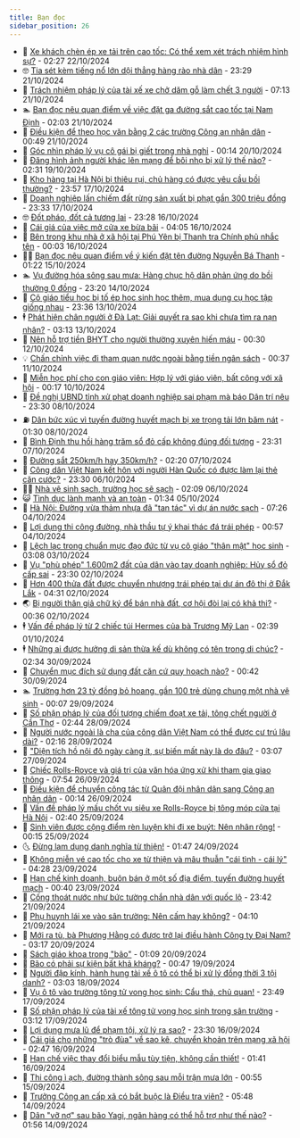 ```yaml
---
title: Bạn đọc
sidebar_position: 26
---
```


<!-- dantri-ban-doc:START -->
- 🦒 [Xe khách chèn ép xe tải trên cao tốc: Có thể xem xét trách nhiệm hình sự?](https://dantri.com.vn/ban-doc/xe-khach-chen-ep-xe-tai-tren-cao-toc-co-the-xem-xet-trach-nhiem-hinh-su-20241022005643716.htm) - 02:27 22/10/2024
- 🤓 [Tia sét kèm tiếng nổ lớn dội thẳng hàng rào nhà dân](https://dantri.com.vn/ban-doc/tia-set-kem-tieng-no-lon-doi-thang-hang-rao-nha-dan-20241021170806765.htm) - 23:29 21/10/2024
- 🐻 [Trách nhiệm pháp lý của tài xế xe chở dăm gỗ làm chết 3 người](https://dantri.com.vn/ban-doc/trach-nhiem-phap-ly-cua-tai-xe-xe-cho-dam-go-lam-chet-3-nguoi-20241021123207287.htm) - 07:13 21/10/2024
- 🏊 [Bạn đọc nêu quan điểm về việc đặt ga đường sắt cao tốc tại Nam Định](https://dantri.com.vn/ban-doc/ban-doc-neu-quan-diem-ve-viec-dat-ga-duong-sat-cao-toc-tai-nam-dinh-20241021004217112.htm) - 02:03 21/10/2024
- 💄 [Điều kiện để theo học văn bằng 2 các trường Công an nhân dân](https://dantri.com.vn/ban-doc/dieu-kien-de-theo-hoc-van-bang-2-cac-truong-cong-an-nhan-dan-20241021074719405.htm) - 00:49 21/10/2024
- 🫣 [Góc nhìn pháp lý vụ cô gái bị giết trong nhà nghỉ](https://dantri.com.vn/ban-doc/goc-nhin-phap-ly-vu-co-gai-bi-giet-trong-nha-nghi-20241019182640818.htm) - 00:14 20/10/2024
- 🎃 [Đăng hình ảnh người khác lên mạng để bôi nhọ bị xử lý thế nào?](https://dantri.com.vn/ban-doc/dang-hinh-anh-nguoi-khac-len-mang-de-boi-nho-bi-xu-ly-the-nao-20241019092900187.htm) - 02:31 19/10/2024
- 🦄 [Kho hàng tại Hà Nội bị thiêu rụi, chủ hàng có được yêu cầu bồi thường?](https://dantri.com.vn/ban-doc/kho-hang-tai-ha-noi-bi-thieu-rui-chu-hang-co-duoc-yeu-cau-boi-thuong-20241018011046785.htm) - 23:57 17/10/2024
- 💯 [Doanh nghiệp lấn chiếm đất rừng sản xuất bị phạt gần 300 triệu đồng](https://dantri.com.vn/ban-doc/doanh-nghiep-lan-chiem-dat-rung-san-xuat-bi-phat-gan-300-trieu-dong-20241017111325372.htm) - 23:33 17/10/2024
- 🤓 [Đốt pháo, đốt cả tương lai](https://dantri.com.vn/ban-doc/dot-phao-dot-ca-tuong-lai-20241016003718617.htm) - 23:28 16/10/2024
- 🥷 [Cái giá của việc mở cửa xe bừa bãi](https://dantri.com.vn/ban-doc/cai-gia-cua-viec-mo-cua-xe-bua-bai-20241009075848324.htm) - 04:05 16/10/2024
- 🐻 [Bên trong khu nhà ở xã hội tại Phú Yên bị Thanh tra Chính phủ nhắc tên](https://dantri.com.vn/ban-doc/ben-trong-khu-nha-o-xa-hoi-tai-phu-yen-bi-thanh-tra-chinh-phu-nhac-ten-20241015155809323.htm) - 00:03 16/10/2024
- 🧑‍💻 [Bạn đọc nêu quan điểm về ý kiến đặt tên đường Nguyễn Bá Thanh](https://dantri.com.vn/ban-doc/ban-doc-neu-quan-diem-ve-y-kien-dat-ten-duong-nguyen-ba-thanh-20241014233035226.htm) - 01:22 15/10/2024
- 🏊 [Vụ đường hóa sông sau mưa: Hàng chục hộ dân phản ứng do bồi thường 0 đồng](https://dantri.com.vn/ban-doc/vu-duong-hoa-song-sau-mua-hang-chuc-ho-dan-phan-ung-do-boi-thuong-0-dong-20241014203018390.htm) - 23:20 14/10/2024
- 🦆 [Cô giáo tiểu học bị tố ép học sinh học thêm, mua dụng cụ học tập giống nhau](https://dantri.com.vn/ban-doc/co-giao-tieu-hoc-bi-to-ep-hoc-sinh-hoc-them-mua-dung-cu-hoc-tap-giong-nhau-20241013111358170.htm) - 23:36 13/10/2024
- 🕴 [Phát hiện chân người ở Đà Lạt: Giải quyết ra sao khi chưa tìm ra nạn nhân?](https://dantri.com.vn/ban-doc/phat-hien-chan-nguoi-o-da-lat-giai-quyet-ra-sao-khi-chua-tim-ra-nan-nhan-20241013092212379.htm) - 03:13 13/10/2024
- 🌈 [Nên hỗ trợ tiền BHYT cho người thường xuyên hiến máu](https://dantri.com.vn/ban-doc/nen-ho-tro-tien-bhyt-cho-nguoi-thuong-xuyen-hien-mau-20241012072848525.htm) - 00:30 12/10/2024
- 💡 [Chấn chỉnh việc đi tham quan nước ngoài bằng tiền ngân sách](https://dantri.com.vn/ban-doc/chan-chinh-viec-di-tham-quan-nuoc-ngoai-bang-tien-ngan-sach-20241011073551565.htm) - 00:37 11/10/2024
- 🐻 [Miễn học phí cho con giáo viên: Hợp lý với giáo viên, bất công với xã hội](https://dantri.com.vn/ban-doc/mien-hoc-phi-cho-con-giao-vien-hop-ly-voi-giao-vien-bat-cong-voi-xa-hoi-20241010004211803.htm) - 00:17 10/10/2024
- 💪 [Đề nghị UBND tỉnh xử phạt doanh nghiệp sai phạm‎ mà báo Dân trí nêu](https://dantri.com.vn/ban-doc/de-nghi-ubnd-tinh-xu-phat-doanh-nghiep-sai-pham-ma-bao-dan-tri-neu-20241008150235568.htm) - 23:30 08/10/2024
- ⛽️ [Dân bức xúc vì tuyến đường huyết mạch bị xe trọng tải lớn băm nát](https://dantri.com.vn/ban-doc/dan-buc-xuc-vi-tuyen-duong-huyet-mach-bi-xe-trong-tai-lon-bam-nat-20241007152618253.htm) - 01:30 08/10/2024
- 🦍 [Bình Định thu hồi hàng trăm sổ đỏ cấp không đúng đối tượng](https://dantri.com.vn/ban-doc/binh-dinh-thu-hoi-hang-tram-so-do-cap-khong-dung-doi-tuong-20241007113458449.htm) - 23:31 07/10/2024
- 🤖 [Đường sắt 250km/h hay 350km/h?](https://dantri.com.vn/ban-doc/duong-sat-250kmh-hay-350kmh-20241006113857668.htm) - 02:20 07/10/2024
- 🌈 [Công dân Việt Nam kết hôn với người Hàn Quốc có được làm lại thẻ căn cước?](https://dantri.com.vn/ban-doc/cong-dan-viet-nam-ket-hon-voi-nguoi-han-quoc-co-duoc-lam-lai-the-can-cuoc-20241006213830761.htm) - 23:30 06/10/2024
- 👨‍🏫 [Nhà vệ sinh sạch, trường học sẽ sạch](https://dantri.com.vn/ban-doc/nha-ve-sinh-sach-truong-hoc-se-sach-20241006090740835.htm) - 02:09 06/10/2024
- 😺 [Tình dục lành mạnh và an toàn](https://dantri.com.vn/ban-doc/tinh-duc-lanh-manh-va-an-toan-20241005083233766.htm) - 01:34 05/10/2024
- 🎃 [Hà Nội: Đường vừa thảm nhựa đã &quot;tan tác&quot; vì dự án nước sạch](https://dantri.com.vn/ban-doc/ha-noi-duong-vua-tham-nhua-da-tan-tac-vi-du-an-nuoc-sach-20241004121735941.htm) - 07:26 04/10/2024
- 🚀 [Lợi dụng thi công đường, nhà thầu tự ý khai thác đá trái phép](https://dantri.com.vn/ban-doc/loi-dung-thi-cong-duong-nha-thau-tu-y-khai-thac-da-trai-phep-20241002132644444.htm) - 00:57 04/10/2024
- 🧐 [Lệch lạc trong chuẩn mực đạo đức từ vụ cô giáo &quot;thân mật&quot; học sinh](https://dantri.com.vn/ban-doc/lech-lac-trong-chuan-muc-dao-duc-tu-vu-co-giao-than-mat-hoc-sinh-20241003082831707.htm) - 03:08 03/10/2024
- 🌋 [Vụ &quot;phù phép&quot; 1.600m2 đất của dân vào tay doanh nghiệp: Hủy sổ đỏ cấp sai](https://dantri.com.vn/ban-doc/vu-phu-phep-1600m2-dat-cua-dan-vao-tay-doanh-nghiep-huy-so-do-cap-sai-20241002161507188.htm) - 23:30 02/10/2024
- 🦏 [Hơn 400 thửa đất được chuyển nhượng trái phép tại dự án đô thị ở Đắk Lắk](https://dantri.com.vn/ban-doc/hon-400-thua-dat-duoc-chuyen-nhuong-trai-phep-tai-du-an-do-thi-o-dak-lak-20241002093602618.htm) - 04:31 02/10/2024
- 🌏 [Bị người thân giả chữ ký để bán nhà đất, cơ hội đòi lại có khả thi?](https://dantri.com.vn/ban-doc/bi-nguoi-than-gia-chu-ky-de-ban-nha-dat-co-hoi-doi-lai-co-kha-thi-20241002073517490.htm) - 00:36 02/10/2024
- 🕴 [Vấn đề pháp lý từ 2 chiếc túi Hermes của bà Trương Mỹ Lan](https://dantri.com.vn/ban-doc/van-de-phap-ly-tu-2-chiec-tui-hermes-cua-ba-truong-my-lan-20241001093047504.htm) - 02:39 01/10/2024
- 🕴 [Những ai được hưởng di sản thừa kế dù không có tên trong di chúc?](https://dantri.com.vn/ban-doc/nhung-ai-duoc-huong-di-san-thua-ke-du-khong-co-ten-trong-di-chuc-20240930093310122.htm) - 02:34 30/09/2024
- 🎉 [Chuyển mục đích sử dụng đất căn cứ quy hoạch nào?](https://dantri.com.vn/ban-doc/chuyen-muc-dich-su-dung-dat-can-cu-quy-hoach-nao-20240930074112909.htm) - 00:42 30/09/2024
- 🏊 [Trường hơn 23 tỷ đồng bỏ hoang, gần 100 trẻ dùng chung một nhà vệ sinh](https://dantri.com.vn/xa-hoi/truong-hon-23-ty-dong-bo-hoang-gan-100-tre-dung-chung-mot-nha-ve-sinh-20240928120205833.htm) - 00:07 29/09/2024
- 🦣 [Số phận pháp lý của đối tượng chiếm đoạt xe tải, tông chết người ở Cần Thơ](https://dantri.com.vn/ban-doc/so-phan-phap-ly-cua-doi-tuong-chiem-doat-xe-tai-tong-chet-nguoi-o-can-tho-20240928093252204.htm) - 02:44 28/09/2024
- 💫 [Người nước ngoài là cha của công dân Việt Nam có thể được cư trú lâu dài?](https://dantri.com.vn/ban-doc/nguoi-nuoc-ngoai-la-cha-cua-cong-dan-viet-nam-co-the-duoc-cu-tru-lau-dai-20240928091523649.htm) - 02:16 28/09/2024
- 🌈 [&quot;Diện tích hồ nội đô ngày càng ít, sự biến mất này là do đâu?](https://dantri.com.vn/ban-doc/dien-tich-ho-noi-do-ngay-cang-it-su-bien-mat-nay-la-do-dau-20240927090330283.htm) - 03:07 27/09/2024
- 🫣 [Chiếc Rolls-Royce và giá trị của văn hóa ứng xử khi tham gia giao thông](https://dantri.com.vn/ban-doc/chiec-rolls-royce-va-gia-tri-cua-van-hoa-ung-xu-khi-tham-gia-giao-thong-20240926144827585.htm) - 07:54 26/09/2024
- 🎉 [Điều kiện để chuyển công tác từ Quân đội nhân dân sang Công an nhân dân](https://dantri.com.vn/ban-doc/dieu-kien-de-chuyen-cong-tac-tu-quan-doi-nhan-dan-sang-cong-an-nhan-dan-20240926071314866.htm) - 00:14 26/09/2024
- 🥸 [Vấn đề pháp lý mấu chốt vụ siêu xe Rolls-Royce bị tông móp cửa tại Hà Nội](https://dantri.com.vn/ban-doc/van-de-phap-ly-mau-chot-vu-sieu-xe-rolls-royce-bi-tong-mop-cua-tai-ha-noi-20240925085018351.htm) - 02:40 25/09/2024
- 🦄 [Sinh viên được cộng điểm rèn luyện khi đi xe buýt: Nên nhân rộng!](https://dantri.com.vn/ban-doc/sinh-vien-duoc-cong-diem-ren-luyen-khi-di-xe-buyt-nen-nhan-rong-20240925071510627.htm) - 00:15 25/09/2024
- 🌜 [Đừng lạm dụng danh nghĩa từ thiện!](https://dantri.com.vn/ban-doc/dung-lam-dung-danh-nghia-tu-thien-20240924083504322.htm) - 01:47 24/09/2024
- 🎉 [Không miễn vé cao tốc cho xe từ thiện và mâu thuẫn &quot;cái tình - cái lý&quot;](https://dantri.com.vn/ban-doc/khong-mien-ve-cao-toc-cho-xe-tu-thien-va-mau-thuan-cai-tinh-cai-ly-20240923101627973.htm) - 04:28 23/09/2024
- 🦄 [Hạn chế kinh doanh, buôn bán ở một số địa điểm, tuyến đường huyết mạch](https://dantri.com.vn/ban-doc/han-che-kinh-doanh-buon-ban-o-mot-so-dia-diem-tuyen-duong-huyet-mach-20240923073922776.htm) - 00:40 23/09/2024
- 🧰 [Cống thoát nước như bức tường chắn nhà dân với quốc lộ](https://dantri.com.vn/xa-hoi/cong-thoat-nuoc-nhu-buc-tuong-chan-nha-dan-voi-quoc-lo-20240913150230998.htm) - 23:42 21/09/2024
- 🤡 [Phụ huynh lái xe vào sân trường: Nên cấm hay không?](https://dantri.com.vn/ban-doc/phu-huynh-lai-xe-vao-san-truong-nen-cam-hay-khong-20240920075846224.htm) - 04:10 21/09/2024
- 💫 [Mới ra tù, bà Phương Hằng có được trở lại điều hành Công ty Đại Nam?](https://dantri.com.vn/ban-doc/moi-ra-tu-ba-phuong-hang-co-duoc-tro-lai-dieu-hanh-cong-ty-dai-nam-20240920083909674.htm) - 03:17 20/09/2024
- 🦏 [Sách giáo khoa trong &quot;bão&quot;](https://dantri.com.vn/ban-doc/sach-giao-khoa-trong-bao-20240920080837775.htm) - 01:09 20/09/2024
- 🧠 [Bão có phải sự kiện bất khả kháng?](https://dantri.com.vn/ban-doc/bao-co-phai-su-kien-bat-kha-khang-20240919074626193.htm) - 00:47 19/09/2024
- 🫶 [Người đập kính, hành hung tài xế ô tô có thể bị xử lý đồng thời 3 tội danh?](https://dantri.com.vn/ban-doc/nguoi-dap-kinh-hanh-hung-tai-xe-o-to-co-the-bi-xu-ly-dong-thoi-3-toi-danh-20240918005720671.htm) - 03:03 18/09/2024
- 💼 [Vụ ô tô vào trường tông tử vong học sinh: Cẩu thả, chủ quan!](https://dantri.com.vn/ban-doc/vu-o-to-vao-truong-tong-tu-vong-hoc-sinh-cau-tha-chu-quan-20240917103619299.htm) - 23:49 17/09/2024
- 👺 [Số phận pháp lý của tài xế tông tử vong học sinh trong sân trường](https://dantri.com.vn/ban-doc/so-phan-phap-ly-cua-tai-xe-tong-tu-vong-hoc-sinh-trong-san-truong-20240917083914139.htm) - 03:12 17/09/2024
- 🥳 [Lợi dụng mưa lũ để phạm tội, xử lý ra sao?](https://dantri.com.vn/ban-doc/loi-dung-mua-lu-de-pham-toi-xu-ly-ra-sao-20240916163328029.htm) - 23:30 16/09/2024
- 🦄 [Cái giá cho những &quot;trò đùa&quot; về sao kê, chuyển khoản trên mạng xã hội](https://dantri.com.vn/ban-doc/cai-gia-cho-nhung-tro-dua-ve-sao-ke-chuyen-khoan-tren-mang-xa-hoi-20240916070722338.htm) - 02:47 16/09/2024
- 🎡 [Hạn chế việc thay đổi biểu mẫu tùy tiện, không cần thiết!](https://dantri.com.vn/ban-doc/han-che-viec-thay-doi-bieu-mau-tuy-tien-khong-can-thiet-20240916084049920.htm) - 01:41 16/09/2024
- 💫 [Thi công ì ạch, đường thành sông sau mỗi trận mưa lớn](https://dantri.com.vn/ban-doc/thi-cong-i-ach-duong-thanh-song-sau-moi-tran-mua-lon-20240914155431886.htm) - 00:55 15/09/2024
- 💫 [Trưởng Công an cấp xã có bắt buộc là Điều tra viên?](https://dantri.com.vn/ban-doc/truong-cong-an-cap-xa-co-bat-buoc-la-dieu-tra-vien-20240914124833228.htm) - 05:48 14/09/2024
- 💪 [Dân &quot;vỡ nợ&quot; sau bão Yagi, ngân hàng có thể hỗ trợ như thế nào?](https://dantri.com.vn/ban-doc/dan-vo-no-sau-bao-yagi-ngan-hang-co-the-ho-tro-nhu-the-nao-20240913195537100.htm) - 01:56 14/09/2024<!-- dantri-ban-doc:END -->
